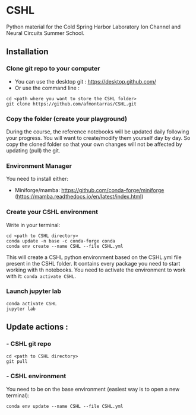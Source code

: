 # CSHL
Python material for the Cold Spring Harbor Laboratory Ion Channel and Neural Circuits Summer School. 
## Installation
### Clone git repo to your computer
- You can use the desktop git : https://desktop.github.com/
- Or use the command line : 
```
cd <path where you want to store the CSHL folder>
git clone https://github.com/afmontarras/CSHL.git
```
### Copy the folder (create your playground)
During the course, the reference notebooks will be updated daily following your progress. You will want to create/modify them yourself day by day. So copy the cloned folder so that your own changes will not be affected by updating (pull) the git.
### Environment Manager
You need to install either:
- Miniforge/mamba: https://github.com/conda-forge/miniforge (https://mamba.readthedocs.io/en/latest/index.html)

### Create your CSHL environment
 Write in your terminal:
```
cd <path to CSHL directory>
conda update -n base -c conda-forge conda
conda env create --name CSHL --file CSHL.yml
```
This will create a CSHL python environment based on the CSHL.yml file present in the CSHL folder. It contains every package you need to start working with th notebooks. You need to activate the environment to work with it: `conda activate CSHL`.

### Launch jupyter lab
```
conda activate CSHL
jupyter lab
```
## Update actions : 
### - CSHL git repo
```
cd <path to CSHL directory>
git pull
```

### - CSHL environment
You need to be on the base environment (easiest way is to open a new terminal): 
```
conda env update --name CSHL --file CSHL.yml
```